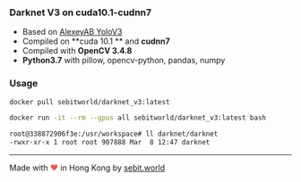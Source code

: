 ### Darknet V3 on cuda10.1-cudnn7
- Based on [AlexeyAB YoloV3](https://github.com/AlexeyAB/darknet.git)
- Compiled on **cuda 10.1 ** and **cudnn7**
- Compiled with **OpenCV 3.4.8**
- **Python3.7** with pillow, opencv-python, pandas, numpy

### Usage
```sh
docker pull sebitworld/darknet_v3:latest

docker run -it --rm --gpus all sebitworld/darknet_v3:latest bash

root@338872906f3e:/usr/workspace# ll darknet/darknet
-rwxr-xr-x 1 root root 907888 Mar  8 12:47 darknet
```

------------
Made with <span style="color: #e25555;">&hearts;</span> in Hong Kong by [sebit.world](www.sebit.world)

